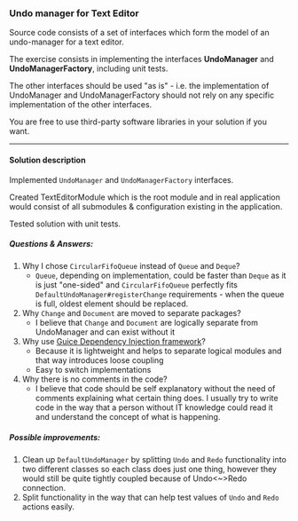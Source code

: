 ### Undo manager for Text Editor

Source code consists of a set of interfaces which form the model of an undo-manager for a text editor. 

The exercise consists in implementing the interfaces **UndoManager** and **UndoManagerFactory**, including unit tests. 

The other interfaces should be used "as is" - i.e. the implementation of UndoManager and UndoManagerFactory should not rely on any specific implementation of the other interfaces. 

You are free to use third-party software libraries in your solution if you want. 

---

#### Solution description

Implemented `UndoManager` and `UndoManagerFactory` interfaces.

Created TextEditorModule which is the root module and in real application would consist of all submodules & configuration existing in the application.

Tested solution with unit tests.

##### Questions & Answers:

1. Why I chose `CircularFifoQueue` instead of `Queue` and `Deque`?
    * `Queue`, depending on implementation, could be faster than `Deque` as it is just "one-sided" and `CircularFifoQueue` perfectly fits `DefaultUndoManager#registerChange` requirements - when the queue is full, oldest element should be replaced.
2. Why `Change` and `Document` are moved to separate packages?
    * I believe that `Change` and `Document` are logically separate from UndoManager and can exist without it
3. Why use [Guice Dependency Injection framework](https://github.com/google/guice)?
    * Because it is lightweight and helps to separate logical modules and that way introduces loose coupling
    * Easy to switch implementations
4. Why there is no comments in the code?
    * I believe that code should be self explanatory without the need of comments explaining what certain thing does. I usually try to write code in the way that a person without IT knowledge could read it and understand the concept of what is happening. 

##### Possible improvements:

1. Clean up `DefaultUndoManager` by splitting `Undo` and `Redo` functionality into two different classes so each class does just one thing, however they would still be quite tightly coupled because of Undo<~>Redo connection.
2. Split functionality in the way that can help test values of `Undo` and `Redo` actions easily. 
